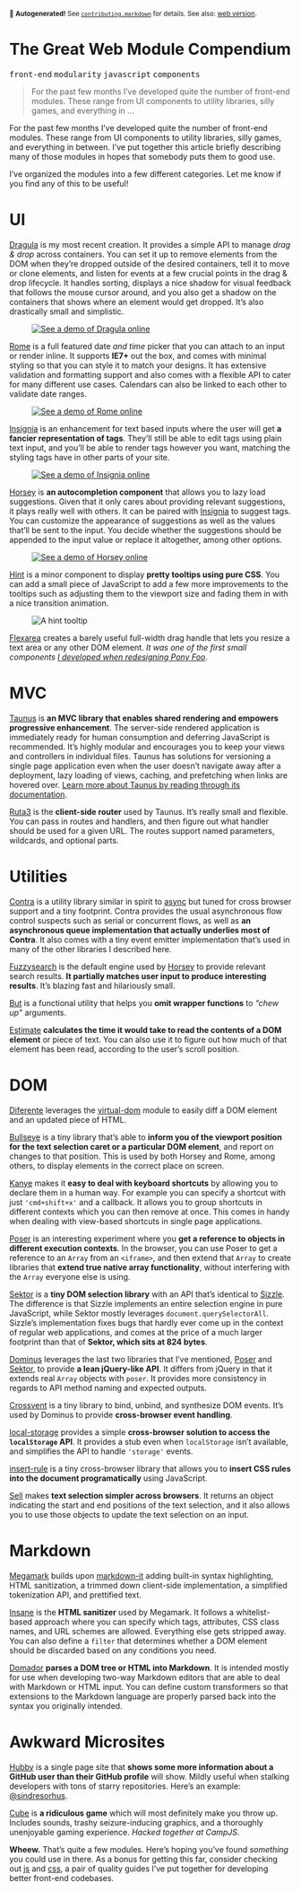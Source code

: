 <sub>&#x1F6A8; <strong>Autogenerated!</strong> See <a href="https://github.com/ponyfoo/articles/tree/noindex/contributing.markdown"><code>contributing.markdown</code></a> for details. See also: <a href="https://ponyfoo.com/articles/great-web-module-compendium">web version</a>.</sub>

<a href="https://ponyfoo.com/articles/great-web-module-compendium"><div></div></a>

<h1>The Great Web Module Compendium</h1>

<p><kbd>front-end</kbd> <kbd>modularity</kbd> <kbd>javascript</kbd> <kbd>components</kbd></p>

<blockquote><p>For the past few months I&#x2019;ve developed quite the number of front-end modules. These range from UI components to utility libraries, silly games, and everything in &#x2026;</p></blockquote>

<div><p>For the past few months I&#x2019;ve developed quite the number of front-end modules. These range from UI components to utility libraries, silly games, and everything in between. I&#x2019;ve put together this article briefly describing many of those modules in hopes that somebody puts them to good use.</p></div>

<blockquote></blockquote>

<div><p>I&#x2019;ve organized the modules into a few different categories. Let me know if you find any of this to be useful!</p></div>

<div><h1 id="ui">UI</h1> <p><a href="https://github.com/bevacqua/dragula" target="_blank">Dragula</a> is my most recent creation. It provides a simple API to manage <em>drag &amp; drop</em> across containers. You can set it up to remove elements from the DOM when they&#x2019;re dropped outside of the desired containers, tell it to move or clone elements, and listen for events at a few crucial points in the drag &amp; drop lifecycle. It handles sorting, displays a nice shadow for visual feedback that follows the mouse cursor around, and you also get a shadow on the containers that shows where an element would get dropped. It&#x2019;s also drastically small and simplistic.</p> <figure><a href="http://bevacqua.github.io/dragula/" target="_blank" aria-label="Try out Dragula online!"><img alt="See a demo of Dragula online" class="" src="https://github.com/bevacqua/dragula/raw/master/resources/demo.png"></a></figure> <p><a href="https://github.com/bevacqua/rome" target="_blank">Rome</a> is a full featured date <em>and time</em> picker that you can attach to an input or render inline. It supports <strong>IE7+</strong> out the box, and comes with minimal styling so that you can style it to match your designs. It has extensive validation and formatting support and also comes with a flexible API to cater for many different use cases. Calendars can also be linked to each other to validate date ranges.</p> <figure><a href="http://bevacqua.github.io/rome/" target="_blank" aria-label="Try out rome online!"><img alt="See a demo of Rome online" class="" src="https://cloud.githubusercontent.com/assets/934293/3803583/387125ea-1c1c-11e4-974e-467984e4d1f0.png"></a></figure> <p><a href="https://github.com/bevacqua/insignia" target="_blank">Insignia</a> is an enhancement for text based inputs where the user will get <strong>a fancier representation of tags</strong>. They&#x2019;ll still be able to edit tags using plain text input, and you&#x2019;ll be able to render tags however you want, matching the styling tags have in other parts of your site.</p> <figure><a href="http://bevacqua.github.io/insignia/" target="_blank" aria-label="Try out Insignia online!"><img alt="See a demo of Insignia online" class="" src="https://camo.githubusercontent.com/2c61248fb1272df8a619c95c7acfdb8a3f7193bd/687474703a2f2f692e696d6775722e636f6d2f6d6879334676392e706e67"></a></figure> <p><a href="https://github.com/bevacqua/horsey" target="_blank">Horsey</a> is <strong>an autocompletion component</strong> that allows you to lazy load suggestions. Given that it only cares about providing relevant suggestions, it plays really well with others. It can be paired with <a href="https://github.com/bevacqua/insignia" target="_blank">Insignia</a> to suggest tags. You can customize the appearance of suggestions as well as the values that&#x2019;ll be sent to the input. You decide whether the suggestions should be appended to the input value or replace it altogether, among other options.</p> <figure><a href="http://bevacqua.github.io/horsey/" target="_blank" aria-label="Try out Horsey online!"><img alt="See a demo of Horsey online" class="" src="https://camo.githubusercontent.com/ba466d12f9a3175daa526c67b2cdf7f0e628df81/687474703a2f2f692e696d6775722e636f6d2f696d44464330432e706e67"></a></figure> <p><a href="https://github.com/bevacqua/hint" target="_blank">Hint</a> is a minor component to display <strong>pretty tooltips using pure CSS</strong>. You can add a small piece of JavaScript to add a few more improvements to the tooltips such as adjusting them to the viewport size and fading them in with a nice transition animation.</p> <figure><img alt="A hint tooltip" class="" src="https://camo.githubusercontent.com/e7fef05529a194b8238efd6a7df9f0a16c65daef/687474703a2f2f692e696d6775722e636f6d2f454650356a34452e706e67"></figure> <p><a href="https://github.com/bevacqua/flexarea" target="_blank">Flexarea</a> creates a barely useful full-width drag handle that lets you resize a text area or any other DOM element. <em>It was one of the first small components <a href="https://ponyfoo.com/articles/critical-path-performance-optimization" aria-label="Critical Path Performance Optimization at Pony Foo">I developed when redesigning Pony Foo</a></em>.</p> <h1 id="mvc">MVC</h1> <p><a href="https://github.com/taunus/taunus" target="_blank">Taunus</a> is <strong>an MVC library that enables shared rendering and empowers progressive enhancement</strong>. The server-side rendered application is immediately ready for human consumption and deferring JavaScript is recommended. It&#x2019;s highly modular and encourages you to keep your views and controllers in individual files. Taunus has solutions for versioning a single page application even when the user doesn&#x2019;t navigate away after a deployment, lazy loading of views, caching, and prefetching when links are hovered over. <a href="http://taunus.bevacqua.io/" target="_blank">Learn more about Taunus by reading through its documentation</a>.</p> <p><a href="https://github.com/bevacqua/ruta3" target="_blank">Ruta3</a> is the <strong>client-side router</strong> used by Taunus. It&#x2019;s really small and flexible. You can pass in routes and handlers, and then figure out what handler should be used for a given URL. The routes support named parameters, wildcards, and optional parts.</p> <h1 id="utilities">Utilities</h1> <p><a href="https://github.com/bevacqua/contra" target="_blank">Contra</a> is a utility library similar in spirit to <a href="https://github.com/caolan/async" target="_blank">async</a> but tuned for cross browser support and a tiny footprint. Contra provides the usual asynchronous flow control suspects such as serial or concurrent flows, as well as <strong>an asynchronous queue implementation that actually underlies most of Contra</strong>. It also comes with a tiny event emitter implementation that&#x2019;s used in many of the other libraries I described here.</p> <p><a href="https://github.com/bevacqua/fuzzysearch" target="_blank">Fuzzysearch</a> is the default engine used by <a href="https://github.com/bevacqua/horsey" target="_blank">Horsey</a> to provide relevant search results. <strong>It partially matches user input to produce interesting results</strong>. It&#x2019;s blazing fast and hilariously small.</p> <p><a href="https://github.com/bevacqua/but" target="_blank">But</a> is a functional utility that helps you <strong>omit wrapper functions</strong> to <em>&#x201C;chew up&#x201D;</em> arguments.</p> <p><a href="https://github.com/bevacqua/estimate" target="_blank">Estimate</a> <strong>calculates the time it would take to read the contents of a DOM element</strong> or piece of text. You can also use it to figure out how much of that element has been read, according to the user&#x2019;s scroll position.</p> <h1 id="dom">DOM</h1> <p><a href="https://github.com/bevacqua/diferente" target="_blank">Diferente</a> leverages the <a href="https://github.com/Matt-Esch/virtual-dom" target="_blank">virtual-dom</a> module to easily diff a DOM element and an updated piece of HTML.</p> <p><a href="https://github.com/bevacqua/bullseye" target="_blank">Bullseye</a> is a tiny library that&#x2019;s able to <strong>inform you of the viewport position for the text selection caret or a particular DOM element</strong>, and report on changes to that position. This is used by both Horsey and Rome, among others, to display elements in the correct place on screen.</p> <p><a href="https://github.com/bevacqua/kanye" target="_blank">Kanye</a> makes it <strong>easy to deal with keyboard shortcuts</strong> by allowing you to declare them in a human way. For example you can specify a shortcut with just <code class="md-code md-code-inline">&apos;cmd+shift+x&apos;</code> and a callback. It allows you to group shortcuts in different contexts which you can then remove at once. This comes in handy when dealing with view-based shortcuts in single page applications.</p> <p><a href="https://github.com/bevacqua/poser" target="_blank">Poser</a> is an interesting experiment where you <strong>get a reference to objects in different execution contexts</strong>. In the browser, you can use Poser to get a reference to an <code class="md-code md-code-inline">Array</code> from an <code class="md-code md-code-inline">&lt;iframe&gt;</code>, and then extend that <code class="md-code md-code-inline">Array</code> to create libraries that <strong>extend true native array functionality</strong>, without interfering with the <code class="md-code md-code-inline">Array</code> everyone else is using.</p> <p><a href="https://github.com/bevacqua/sektor" target="_blank">Sektor</a> is a <strong>tiny DOM selection library</strong> with an API that&#x2019;s identical to <a href="http://sizzlejs.com/" target="_blank">Sizzle</a>. The difference is that Sizzle implements an entire selection engine in pure JavaScript, while Sektor mostly leverages <code class="md-code md-code-inline">document.querySelectorAll</code>. Sizzle&#x2019;s implementation fixes bugs that hardly ever come up in the context of regular web applications, and comes at the price of a much larger footprint than that of <strong>Sektor, which sits at 824 bytes</strong>.</p> <p><a href="https://github.com/bevacqua/dominus" target="_blank">Dominus</a> leverages the last two libraries that I&#x2019;ve mentioned, <a href="https://github.com/bevacqua/poser" target="_blank">Poser</a> and <a href="https://github.com/bevacqua/sektor" target="_blank">Sektor</a>, to provide <strong>a lean jQuery-like API</strong>. It differs from jQuery in that it extends real <code class="md-code md-code-inline">Array</code> objects with <code class="md-code md-code-inline">poser</code>. It provides more consistency in regards to API method naming and expected outputs.</p> <p><a href="https://github.com/bevacqua/crossvent" target="_blank">Crossvent</a> is a tiny library to bind, unbind, and synthesize DOM events. It&#x2019;s used by Dominus to provide <strong>cross-browser event handling</strong>.</p> <p><a href="https://github.com/bevacqua/local-storage" target="_blank">local-storage</a> provides a simple <strong>cross-browser solution to access the <code class="md-code md-code-inline">localStorage</code> API</strong>. It provides a stub even when <code class="md-code md-code-inline">localStorage</code> isn&#x2019;t available, and simplifies the API to handle <code class="md-code md-code-inline">&apos;storage&apos;</code> events.</p> <p><a href="https://github.com/bevacqua/insert-rule" target="_blank">insert-rule</a> is a tiny cross-browser library that allows you to <strong>insert CSS rules into the document programatically</strong> using JavaScript.</p> <p><a href="https://github.com/bevacqua/sell" target="_blank">Sell</a> makes <strong>text selection simpler across browsers</strong>. It returns an object indicating the start and end positions of the text selection, and it also allows you to use those objects to update the text selection on an input.</p> <h1 id="markdown">Markdown</h1> <p><a href="https://github.com/bevacqua/megamark" target="_blank">Megamark</a> builds upon <a href="https://github.com/markdown-it/markdown-it" target="_blank">markdown-it</a> adding built-in syntax highlighting, HTML sanitization, a trimmed down client-side implementation, a simplified tokenization API, and prettified text.</p> <p><a href="https://github.com/bevacqua/insane" target="_blank">Insane</a> is the <strong>HTML sanitizer</strong> used by Megamark. It follows a whitelist-based approach where you can specify which tags, attributes, CSS class names, and URL schemes are allowed. Everything else gets stripped away. You can also define a <code class="md-code md-code-inline">filter</code> that determines whether a DOM element should be discarded based on any conditions you need.</p> <p><a href="https://github.com/bevacqua/domador" target="_blank">Domador</a> <strong>parses a DOM tree or HTML into Markdown</strong>. It is intended mostly for use when developing two-way Markdown editors that are able to deal with Markdown or HTML input. You can define custom transformers so that extensions to the Markdown language are properly parsed back into the syntax you originally intended.</p> <h1 id="awkward-microsites">Awkward Microsites</h1> <p><a href="https://github.com/bevacqua/hubby" target="_blank">Hubby</a> is a single page site that <strong>shows some more information about a GitHub user than their GitHub profile</strong> will show. Mildly useful when stalking developers with tons of starry repositories. Here&#x2019;s an example: <a href="http://bevacqua.github.io/hubby/?sindresorhus" target="_blank">@sindresorhus</a>.</p> <p><a href="https://github.com/bevacqua/cube" target="_blank">Cube</a> is <strong>a ridiculous game</strong> which will most definitely make you throw up. Includes sounds, trashy seizure-inducing graphics, and a thoroughly unenjoyable gaming experience. <em>Hacked together at CampJS.</em></p> <p><strong>Wheew.</strong> That&#x2019;s quite a few modules. Here&#x2019;s hoping you&#x2019;ve found <em>something</em> you could use in there. As a bonus for getting this far, consider checking out <a href="https://github.com/bevacqua/js" target="_blank">js</a> and <a href="https://github.com/bevacqua/css" target="_blank">css</a>, a pair of quality guides I&#x2019;ve put together for developing better front-end codebases.</p></div>
